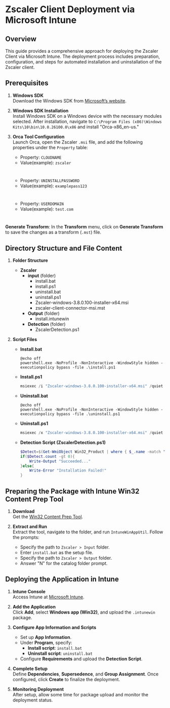 # Zscaler Client Deployment via Microsoft Intune

## Overview
This guide provides a comprehensive approach for deploying the Zscaler Client via Microsoft Intune. The deployment process includes preparation, configuration, and steps for automated installation and uninstallation of the Zscaler client.

## Prerequisites
1. **Windows SDK**  
   Download the Windows SDK from [Microsoft’s website](https://developer.microsoft.com/en-us/windows/downloads/windows-sdk/).
   
2. **Windows SDK Installation**  
   Install Windows SDK on a Windows device with the necessary modules selected. After installation, navigate to `C:\Program Files (x86)\Windows Kits\10\bin\10.0.26100.0\x86` and install "Orca-x86_en-us."

3. **Orca Tool Configuration**  
   Launch Orca, open the Zscaler `.msi` file, and add the following properties under the `Property` table:
   
   - Property: `CLOUDNAME`
   - Value(example): `zscaler`
   #
   - Property: `UNINSTALLPASSWORD`
   - Value(example): `examplepass123`
   #
   - Property: `USERDOMAIN`
   - Value(example): `test.com`
   #
**Generate Transform**: In the **Transform** menu, click on **Generate Transform** to save the changes as a transform (`.mst`) file.
## Directory Structure and File Content
1. **Folder Structure**
   - **Zscaler**
     - **input** (folder)
       - install.bat
       - install.ps1
       - uninstall.bat
       - uninstall.ps1
       - Zscaler-windows-3.8.0.100-installer-x64.msi
       - zscaler-client-connector-msi.mst
     - **Output** (folder)
       - install.intunewin
     - **Detection** (folder)
       - ZscalerDetection.ps1

2. **Script Files**
   - **Install.bat**
     ```batch
     @echo off
     powershell.exe -NoProfile -NonInteractive -WindowStyle hidden -executionpolicy bypass -file .\install.ps1
     ```
   - **Install.ps1**
     ```powershell
     msiexec /i "Zscaler-windows-3.8.0.100-installer-x64.msi" /quiet TRANSFORMS="zscaler-client-connector-msi.mst"
     ```
   - **Uninstall.bat**
     ```batch
     @echo off
     powershell.exe -NoProfile -NonInteractive -WindowStyle hidden -executionpolicy bypass -file .\uninstall.ps1
     ```
   - **Uninstall.ps1**
     ```powershell
     msiexec /x "Zscaler-windows-3.8.0.100-installer-x64.msi" /quiet TRANSFORMS="zscaler-client-connector-msi.mst"
     ```
   - **Detection Script (ZscalerDetection.ps1)**
     ```powershell
     $Detect=$(Get-WmiObject Win32_Product | where { $_.name -match "zscaler" } | Select -ExpandProperty IdentifyingNumber)
     if($Detect.count -gt 0){
         Write-Output "Succeeded..."
     }else{
         Write-Error "Installation Failed!"
     }
     ```

## Preparing the Package with Intune Win32 Content Prep Tool
1. **Download**  
   Get the [Win32 Content Prep Tool](https://github.com/microsoft/Microsoft-Win32-Content-Prep-Tool/archive/refs/heads/master.zip).

2. **Extract and Run**  
   Extract the tool, navigate to the folder, and run `IntuneWinAppUtil`. Follow the prompts:
   - Specify the path to `Zscaler > Input` folder.
   - Enter `install.bat` as the setup file.
   - Specify the path to `Zscaler > Output` folder.
   - Answer "N" for the catalog folder prompt.

## Deploying the Application in Intune
1. **Intune Console**  
   Access Intune at [Microsoft Intune](https://intune.microsoft.com/#view/Microsoft_Intune_DeviceSettings/AppsWindowsMenu/~/windowsApps).

2. **Add the Application**  
   Click **Add**, select **Windows app (Win32)**, and upload the `.intunewin` package.

3. **Configure App Information and Scripts**  
   - Set up **App Information**.
   - Under **Program**, specify:
     - **Install script**: `install.bat`
     - **Uninstall script**: `uninstall.bat`
   - Configure **Requirements** and upload the **Detection Script**.

4. **Complete Setup**  
   Define **Dependencies**, **Supersedence**, and **Group Assignment**. Once configured, click **Create** to finalize the deployment.

5. **Monitoring Deployment**  
   After setup, allow some time for package upload and monitor the deployment status.
